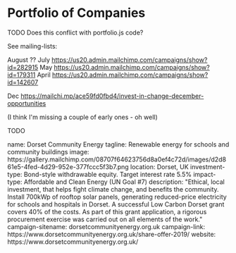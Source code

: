 
# Portfolio of Companies

TODO Does this conflict with portfolio.js code?

See mailing-lists:

August ??
July https://us20.admin.mailchimp.com/campaigns/show?id=282915
May https://us20.admin.mailchimp.com/campaigns/show?id=179311
April https://us20.admin.mailchimp.com/campaigns/show?id=142607

Dec https://mailchi.mp/ace59fd0fbd4/invest-in-change-december-opportunities

(I think I'm missing a couple of early ones - oh well)


TODO

<section src='index.html'>

</section>


<section src='template-company.html'>
name: Dorset Community Energy
tagline: Renewable energy for schools and community buildings
image: https://gallery.mailchimp.com/08707f64623756d8a0ef4c72d/images/d2d861e5-4fed-4d29-952e-377fccc5f3b7.png
location: Dorset, UK
investment-type: Bond-style withdrawable equity. Target interest rate 5.5%
impact-type: Affordable and Clean Energy (UN Goal #7)
description: "Ethical, local investment, that helps fight climate change, and benefits the community. Install 700kWp of rooftop solar panels, generating reduced-price electricity for schools and hospitals in Dorset. A successful Low Carbon Dorset grant covers 40% of the costs. As part of this grant application, a rigorous procurement exercise was carried out on all elements of the work." 
campaign-sitename: dorsetcommunityenergy.org.uk
campaign-link: https://www.dorsetcommunityenergy.org.uk/share-offer-2019/
website: https://www.dorsetcommunityenergy.org.uk/
</section>
